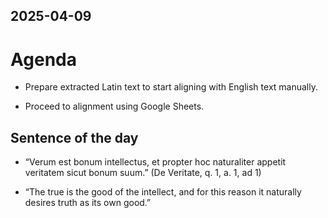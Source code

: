## 2025-04-09 

# Agenda

- Prepare extracted Latin text to start aligning with English text manually.

- Proceed to alignment using Google Sheets.












## Sentence of the day

- “Verum est bonum intellectus, et propter hoc naturaliter appetit veritatem sicut bonum suum.”
(De Veritate, q. 1, a. 1, ad 1)

- “The true is the good of the intellect, and for this reason it naturally desires truth as its own good.”